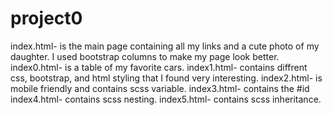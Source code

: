 # project0
index.html- is the main page containing all my links and a cute photo of my daughter. I used bootstrap columns to make my page look better.
index0.html- is a table of my favorite cars.
index1.html- contains diffrent css, bootstrap, and html styling that I found very interesting.
index2.html- is mobile friendly and contains scss variable.
index3.html- contains the #id
index4.html- contains scss nesting.
index5.html- contains scss inheritance.
